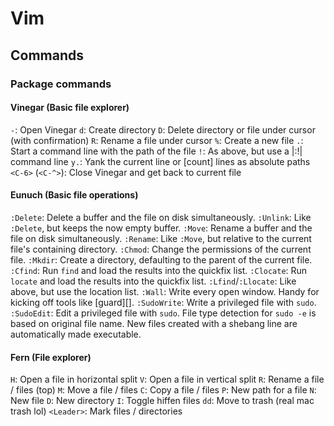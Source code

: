 # Vim

## Commands

### Package commands

#### Vinegar (Basic file explorer)

`-`: Open Vinegar
`d`: Create directory
`D`: Delete directory or file under cursor (with confirmation)
`R`: Rename a file under cursor
`%`: Create a new file
`.`: Start a command line with the path of the file
`!`: As above, but use a |:!| command line
`y.`: Yank the current line or [count] lines as absolute paths
`<C-6>`  (`<C-^>`): Close Vinegar and get back to current file

#### Eunuch (Basic file operations)

`:Delete`: Delete a buffer and the file on disk simultaneously.
`:Unlink`: Like `:Delete`, but keeps the now empty buffer.
`:Move`: Rename a buffer and the file on disk simultaneously.
`:Rename`: Like `:Move`, but relative to the current file's containing directory.
`:Chmod`: Change the permissions of the current file.
`:Mkdir`: Create a directory, defaulting to the parent of the current file.
`:Cfind`: Run `find` and load the results into the quickfix list.
`:Clocate`: Run `locate` and load the results into the quickfix list.
`:Lfind`/`:Llocate`: Like above, but use the location list.
`:Wall`: Write every open window.  Handy for kicking off tools like [guard][].
`:SudoWrite`: Write a privileged file with `sudo`.
`:SudoEdit`: Edit a privileged file with `sudo`.
File type detection for `sudo -e` is based on original file name.
New files created with a shebang line are automatically made executable.

#### Fern (File explorer)

`H`: Open a file in horizontal split
`V`: Open a file in vertical split
`R`: Rename a file / files (top)
`M`: Move a file / files
`C`: Copy a file / files
`P`: New path for a file
`N`: New file
`D`: New directory
`I`: Toggle hiffen files
`dd`: Move to trash (real mac trash lol)
`<Leader>`: Mark files / directories

